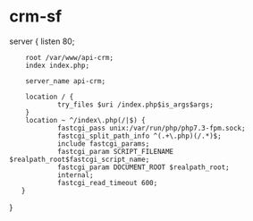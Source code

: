# crm-sf

server {
        listen 80;

        root /var/www/api-crm;
        index index.php;

        server_name api-crm;

        location / {
                try_files $uri /index.php$is_args$args;
        }
        location ~ ^/index\.php(/|$) {
                fastcgi_pass unix:/var/run/php/php7.3-fpm.sock;
                fastcgi_split_path_info ^(.+\.php)(/.*)$;
                include fastcgi_params;
                fastcgi_param SCRIPT_FILENAME $realpath_root$fastcgi_script_name;
                fastcgi_param DOCUMENT_ROOT $realpath_root;
                internal;
                fastcgi_read_timeout 600;
       }

}
